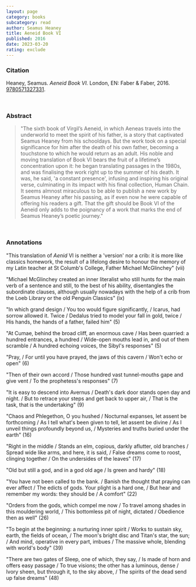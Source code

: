 ```yaml
---
layout: page
category: books
subcategory: read
author: Seamus Heaney
title: Aeneid Book VI
published: 2016
date: 2023-03-20
rating: exclude
---
```


### Citation

Heaney, Seamus. *Aeneid Book VI.* London, EN: Faber & Faber, 2016. [9780571327331](https://www.faber.co.uk/product/9780571327331-aeneid-book-vi/).

<br>

### Abstract

> "The sixth book of Virgil’s Aeneid, in which Aeneas travels into the underworld to meet the spirit of his father, is a story that captivated Seamus Heaney from his schooldays. But the work took on a special significance for him after the death of his own father, becoming a touchstone to which he would return as an adult. His noble and moving translation of Book VI bears the fruit of a lifetime’s concentration upon it: he began translating passages in the 1980s, and was finalising the work right up to the summer of his death. It was, he said, 'a constant presence', infusing and inspiring his original verse, culminating in its impact with his final collection, Human Chain. It seems almnost miraculous to be able to publish a new work by Seamus Heaney after his passing, as if even now he were capable of offering his readers a gift. That the gift should be Book VI of the Aeneid only adds to the poignancy of a work that marks the end of Seamus Heaney’s poetic journey."

<br>

### Annotations

"This translation of *Aenid* VI is neither a 'version' nor a crib: it is more like classics homework, the result of a lifelong desire to honour the memory of my Latin teacher at St Columb's College, Father Michael McGlinchey" (vii)

"Michael McGlinchey created an inner literalist who still hunts for the main verb of a sentence and still, to the best of his ability, disentangles the subordinate clauses, although usually nowadays with the help of a crib from the Loeb Library or the old Penguin Classics" (ix)

"In which grand design / You too would figure significantly, / Icarus, had sorrow allowed it. Twice / Dedalus tried to model your fall in gold, twice / His hands, the hands of a father, failed him" (5)

"At Cumae, behind the broad cliff, an enormous cave / Has been quarried: a hundred entrances, a hundred / Wide-open mouths lead in, and out of them scramble / A hundred echoing voices, the Sibyl's responses" (5)

"Pray, / For until you have prayed, the jaws of this cavern / Won't echo or open" (6)

"Then of their own accord / Those hundred vast tunnel-mouths gape and give vent / To the prophetess's responses" (7)

"It is easy to descend into Avernus / Death's dark door stands open day and night. / But to retrace your steps and get back to upper air, / That is the task, that is the undertaking" (9)

"Chaos and Phlegethon, O you hushed / Nocturnal expanses, let assent be forthcoming / As I tell what's been given to tell, let assent be divine / As I unveil things profoundly beyond us, / Mysteries and truths buried under the earth" (16)

"Right in the middle / Stands an elm, copious, darkly aflutter, old branches / Spread wide like arms, and here, it is said, / False dreams come to roost, clinging together / On the undersides of the leaves" (17)

"Old but still a god, and in a god old age / Is green and hardy" (18)

"You have not been called to the bank. / Banish the thought that praying can ever affect / The edicts of gods. Your plight is a hard one, / But hear and remember my words: they should be / A comfort" (22)

"Orders from the gods, which compel me now / To travel among shades in this mouldering world, / This bottomless pit of night, dictated / Obedience then as well" (26)

"To begin at the beginning: a nurturing inner spirit / Works to sustain sky, earth, the fields of ocean, / The moon's bright disc and Titan's star, the sun; / And mind, operative in every part, imbues / The massive whole, blending with world's body" (39)

"There are two gates of Sleep, one of which, they say, / Is made of horn and offers easy passage / To true visions; the other has a luminous, dense / Ivory sheen, but through it, to the sky above, / The spirits of the dead send up false dreams" (48)
